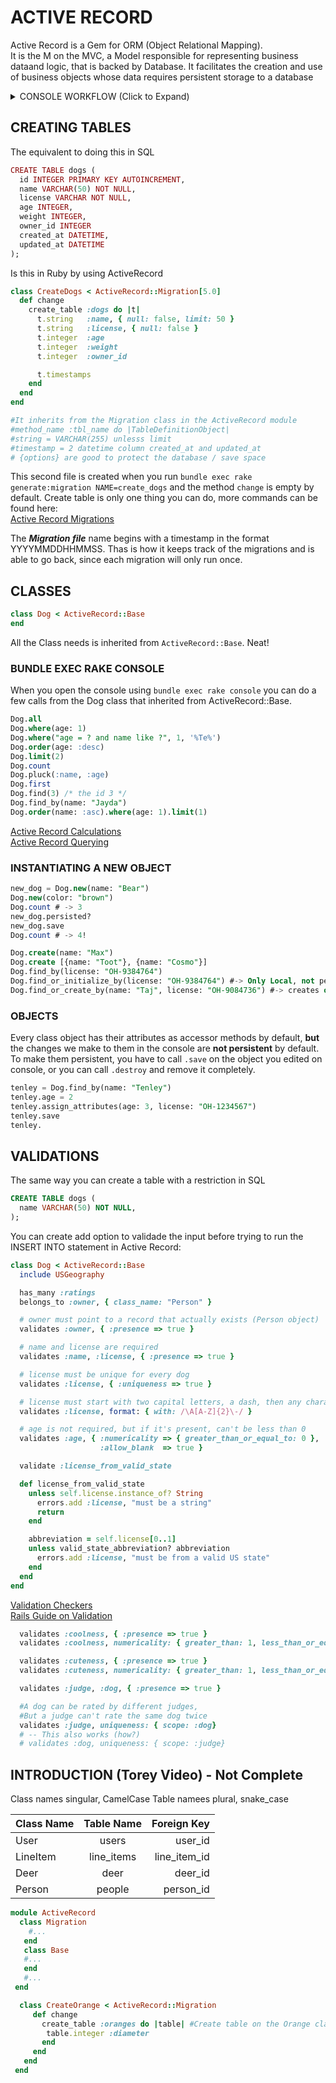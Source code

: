 # ACTIVE RECORD
Active Record is a Gem for ORM (Object Relational Mapping).  
It is the M on the MVC, a Model responsible for representing business dataand logic, that is backed by Database. It facilitates the creation and use of business objects whose data requires persistent storage to a database

<details>
  <summary>CONSOLE WORKFLOW (Click to Expand) </summary><p>  
  
1. Install bundle gems from Gemfile.lock  
`bundle install` or `bundle`  
2. Create the DataBase in the db/ directory  
`bundle exec rake db:create`  
3. Generate the the next migration (With proper naming)  
The file will be in db/migrate  
`bundle exec rake generate:migration NAME=create_class`  
4. Migrate!  
`bundle exec rake db:migrate`  
5. Check if it is all good  
`bundle exec spec`  

- To create a model (Class)(Ex. Student)  
The file will be in app/models    
`bundle exec rake generate:model NAME=Student`

- Check Version  
`db:version`  
- Rollback  
`db:rollback`  
- INSTALL BUNDLER  
`$ gem install bundler`   
- CHECK ALL RAKE COMMANDS    
`$ bundle exec rake -T`  
</p></details>  

## CREATING TABLES

The equivalent to doing this in SQL
```ruby
CREATE TABLE dogs (
  id INTEGER PRIMARY KEY AUTOINCREMENT,
  name VARCHAR(50) NOT NULL,
  license VARCHAR NOT NULL,
  age INTEGER,
  weight INTEGER,
  owner_id INTEGER
  created_at DATETIME,
  updated_at DATETIME
);
```

Is this in Ruby by using ActiveRecord
```ruby
class CreateDogs < ActiveRecord::Migration[5.0]
  def change
    create_table :dogs do |t|
      t.string   :name, { null: false, limit: 50 }
      t.string   :license, { null: false }
      t.integer  :age
      t.integer  :weight
      t.integer  :owner_id

      t.timestamps
    end
  end
end

#It inherits from the Migration class in the ActiveRecord module
#method_name :tbl_name do |TableDefinitionObject|
#string = VARCHAR(255) unlesss limit
#timestamp = 2 datetime column created_at and updated_at
# {options} are good to protect the database / save space
```

This second file is created when you run `bundle exec rake generate:migration NAME=create_dogs`
and the method `change` is empty by default. Create table is only one thing you can do,
more commands can be found here:  
[Active Record Migrations](http://edgeguides.rubyonrails.org/active_record_migrations.html)  

The ***Migration file*** name begins with a timestamp in the format YYYYMMDDHHMMSS. Thas is how it keeps track of the migrations and is able to go back, since each migration will only run once.

## CLASSES
```ruby
class Dog < ActiveRecord::Base
end
```
All the Class needs is inherited from `ActiveRecord::Base`. Neat!  
  
### BUNDLE EXEC RAKE CONSOLE
When you open the console using `bundle exec rake console` you can do a few calls from the Dog class
that inherited from ActiveRecord::Base.  
```sql
Dog.all
Dog.where(age: 1)
Dog.where("age = ? and name like ?", 1, '%Te%')
Dog.order(age: :desc)
Dog.limit(2)
Dog.count
Dog.pluck(:name, :age)
Dog.first
Dog.find(3) /* the id 3 */
Dog.find_by(name: "Jayda")
Dog.order(name: :asc).where(age: 1).limit(1)
```
 [Active Record Calculations](http://api.rubyonrails.org/classes/ActiveRecord/Calculations.html#method-i-pluck)  
 [Active Record Querying](http://guides.rubyonrails.org/active_record_querying.html)  

### INSTANTIATING A NEW OBJECT
```sql
new_dog = Dog.new(name: "Bear")
Dog.new(color: "brown")
Dog.count # -> 3
new_dog.persisted?
new_dog.save
Dog.count # -> 4!
```
```sql
Dog.create(name: "Max")
Dog.create [{name: "Toot"}, {name: "Cosmo"}]
Dog.find_by(license: "OH-9384764")
Dog.find_or_initialize_by(license: "OH-9384764") #-> Only Local, not persited
Dog.find_or_create_by(name: "Taj", license: "OH-9084736") #-> creates on the DB
```
### OBJECTS
Every class object has their attributes as accessor methods by default, **but** the changes we
make to them in the console are **not persistent** by default. To make them persistent, you have to
call `.save` on the object you edited on console, or you can call `.destroy` and remove it completely.
```sql
tenley = Dog.find_by(name: "Tenley")
tenley.age = 2
tenley.assign_attributes(age: 3, license: "OH-1234567")
tenley.save
tenley.
```

## VALIDATIONS
The same way you can create a table with a restriction in SQL
```sql
CREATE TABLE dogs (
  name VARCHAR(50) NOT NULL,
);
```
You can create add option to validade the input before trying to run the INSERT INTO statement in Active Record:
```ruby 
class Dog < ActiveRecord::Base
  include USGeography

  has_many :ratings
  belongs_to :owner, { class_name: "Person" }

  # owner must point to a record that actually exists (Person object)
  validates :owner, { :presence => true }

  # name and license are required
  validates :name, :license, { :presence => true }

  # license must be unique for every dog
  validates :license, { :uniqueness => true }

  # license must start with two capital letters, a dash, then any characters
  validates :license, format: { with: /\A[A-Z]{2}\-/ }

  # age is not required, but if it's present, can't be less than 0
  validates :age, { :numericality => { greater_than_or_equal_to: 0 },
                    :allow_blank  => true }

  validate :license_from_valid_state

  def license_from_valid_state
    unless self.license.instance_of? String
      errors.add :license, "must be a string"
      return
    end

    abbreviation = self.license[0..1]
    unless valid_state_abbreviation? abbreviation
      errors.add :license, "must be from a valid US state"
    end
  end
end
```
[Validation Checkers](http://guides.rubyonrails.org/active_record_validations.html#validation-helpers)  
[Rails Guide on Validation](http://guides.rubyonrails.org/active_record_validations.html)  
```ruby 
  validates :coolness, { :presence => true }
  validates :coolness, numericality: { greater_than: 1, less_than_or_equal_to: 10 }

  validates :cuteness, { :presence => true }
  validates :cuteness, numericality: { greater_than: 1, less_than_or_equal_to: 10 }

  validates :judge, :dog, { :presence => true }

  #A dog can be rated by different judges,
  #But a judge can't rate the same dog twice
  validates :judge, uniqueness: { scope: :dog}
  # -- This also works (how?)
  # validates :dog, uniqueness: { scope: :judge}
```
## INTRODUCTION (Torey Video) - Not Complete
Class names singular, CamelCase
Table namees plural, snake_case


| Class Name    | Table Name    | Foreign Key  |
| ------------- |:-------------:| ------------:|
| User          | users         | user_id      |
| LineItem      |line_items     | line_item_id |
| Deer          | deer          | deer_id      |
| Person        | people        | person_id    |

```ruby
module ActiveRecord
  class Migration
    #...
   end
   class Base
   #...
   end
   #...
 end
```
```ruby
  class CreateOrange < ActiveRecord::Migration
     def change
       create_table :oranges do |table| #Create table on the Orange class
        table.integer :diameter
       end
     end
   end
 end
 ```
